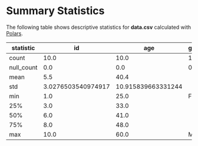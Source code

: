 # Summary Statistics

The following table shows descriptive statistics for **data.csv** calculated with [Polars](https://pola.rs).

| statistic | id | age | gender | height_cm | weight_kg | blood_pressure_systolic | blood_pressure_diastolic | cholesterol | smoker |
| --- | --- | --- | --- | --- | --- | --- | --- | --- | --- |
| count | 10.0 | 10.0 | 10 | 10.0 | 10.0 | 10.0 | 10.0 | 10.0 | 10 |
| null_count | 0.0 | 0.0 | 0 | 0.0 | 0.0 | 0.0 | 0.0 | 0.0 | 0 |
| mean | 5.5 | 40.4 |  | 167.5 | 69.0 | 128.8 | 83.9 | 215.0 |  |
| std | 3.0276503540974917 | 10.915839663331244 |  | 8.74642784226795 | 12.463279397226612 | 10.3150375665821 | 6.0635523141692005 | 28.087165910587863 |  |
| min | 1.0 | 25.0 | F | 155.0 | 50.0 | 115.0 | 75.0 | 180.0 | No |
| 25% | 3.0 | 33.0 |  | 160.0 | 60.0 | 120.0 | 80.0 | 195.0 |  |
| 50% | 6.0 | 41.0 |  | 170.0 | 70.0 | 130.0 | 85.0 | 210.0 |  |
| 75% | 8.0 | 48.0 |  | 175.0 | 75.0 | 138.0 | 88.0 | 230.0 |  |
| max | 10.0 | 60.0 | M | 180.0 | 90.0 | 145.0 | 95.0 | 270.0 | Yes |
